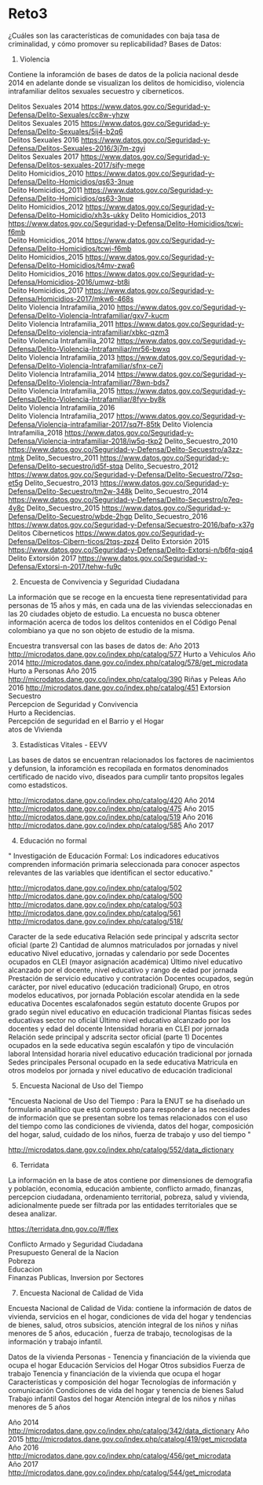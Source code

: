 # Reto3
¿Cuáles son las características de comunidades con baja tasa de criminalidad, y cómo promover su replicabilidad?
Bases de Datos:		
		
1. Violencia		
		
Contiene la inforamción de bases de datos de la policia nacional desde 2014 en adelante donde se visualizan los delitos de homicidiso, violencia intrafamiliar delitos sexuales secuestro y ciberneticos.		
	
		
Delitos Sexuales 2014	https://www.datos.gov.co/Seguridad-y-Defensa/Delito-Sexuales/cc8w-yhzw	
Delitos Sexuales 2015	https://www.datos.gov.co/Seguridad-y-Defensa/Delito-Sexuales/5ij4-b2q6	
Delitos Sexuales 2016	https://www.datos.gov.co/Seguridad-y-Defensa/Delitos-Sexuales-2016/3j7m-zgyi	
Delitos Sexuales 2017	https://www.datos.gov.co/Seguridad-y-Defensa/Delitos-sexuales-2017/sify-mege	
Delito Homicidios_2010	https://www.datos.gov.co/Seguridad-y-Defensa/Delito-Homicidios/qs63-3nue	
Delito Homicidios_2011	https://www.datos.gov.co/Seguridad-y-Defensa/Delito-Homicidios/qs63-3nue	
Delito Homicidios_2012	https://www.datos.gov.co/Seguridad-y-Defensa/Delito-Homicidio/xh3s-ukky	
Delito Homicidios_2013	https://www.datos.gov.co/Seguridad-y-Defensa/Delito-Homicidios/tcwj-f6mb	
Delito Homicidios_2014	https://www.datos.gov.co/Seguridad-y-Defensa/Delito-Homicidios/tcwj-f6mb	
Delito Homicidios_2015	https://www.datos.gov.co/Seguridad-y-Defensa/Delito-Homicidios/t4mv-zwa6	
Delito Homicidios_2016	https://www.datos.gov.co/Seguridad-y-Defensa/Homicidios-2016/umwz-bt8i	
Delito Homicidios_2017	https://www.datos.gov.co/Seguridad-y-Defensa/Homicidios-2017/mkw6-468s	
Delito Violencia Intrafamilia_2010	https://www.datos.gov.co/Seguridad-y-Defensa/Delito-Violencia-Intrafamiliar/gxv7-kucm	
Delito Violencia Intrafamilia_2011	https://www.datos.gov.co/Seguridad-y-Defensa/Delito-violencia-intrafamiliar/xbkc-qzm3	
Delito Violencia Intrafamilia_2012	https://www.datos.gov.co/Seguridad-y-Defensa/Delito-Violencia-Intrafamiliar/mr56-bwxq	
Delito Violencia Intrafamilia_2013	https://www.datos.gov.co/Seguridad-y-Defensa/Delito-Violencia-Intrafamiliar/sfnx-ce7i	
Delito Violencia Intrafamilia_2014	https://www.datos.gov.co/Seguridad-y-Defensa/Delito-Violencia-Intrafamiliar/78wn-bds7	
Delito Violencia Intrafamilia_2015	https://www.datos.gov.co/Seguridad-y-Defensa/Delito-Violencia-Intrafamiliar/8fyv-by8k	
Delito Violencia Intrafamilia_2016		
Delito Violencia Intrafamilia_2017	https://www.datos.gov.co/Seguridad-y-Defensa/Violencia-intrafamiliar-2017/sq7f-85tk	
Delito Violencia Intrafamilia_2018	https://www.datos.gov.co/Seguridad-y-Defensa/Violencia-intrafamiliar-2018/iw5q-tkp2	
Delito_Secuestro_2010	https://www.datos.gov.co/Seguridad-y-Defensa/Delito-Secuestro/a3zz-ntmk	
Delito_Secuestro_2011	https://www.datos.gov.co/Seguridad-y-Defensa/Delito-secuestro/id5f-stqa	
Delito_Secuestro_2012	https://www.datos.gov.co/Seguridad-y-Defensa/Delito-Secuestro/72sq-et5g	
Delito_Secuestro_2013	https://www.datos.gov.co/Seguridad-y-Defensa/Delito-Secuestro/tm2w-348k	
Delito_Secuestro_2014	https://www.datos.gov.co/Seguridad-y-Defensa/Delito-Secuestro/p7eq-4y8c	
Delito_Secuestro_2015	https://www.datos.gov.co/Seguridad-y-Defensa/Delito-Secuestro/wbde-2hgp	
Delito_Secuestro_2016	https://www.datos.gov.co/Seguridad-y-Defensa/Secuestro-2016/bafp-x37g	
Delitos Ciberneticos	https://www.datos.gov.co/Seguridad-y-Defensa/Delitos-Cibern-ticos/2tqs-zpz4	
Delito Extorsión 2015	https://www.datos.gov.co/Seguridad-y-Defensa/Delito-Extorsi-n/b6fq-qjq4	
Delito Extorsión 2017	https://www.datos.gov.co/Seguridad-y-Defensa/Extorsi-n-2017/tehw-fu9c	
		
2.  Encuesta de Convivencia y Seguridad Ciudadana		
		
La información que se recoge en la encuesta tiene representatividad para personas de 15 años y más, en cada una de las viviendas seleccionadas en las 20 ciudades objeto de estudio. La encuesta no busca obtener información acerca de todos los delitos contenidos en el Código Penal colombiano ya que no son objeto de estudio de la misma.		
		
		
		
		
Encuestra transversal con las bases de datos de:	Año 2013	http://microdatos.dane.gov.co/index.php/catalog/577
Hurto a Vehiculos	Año 2014	http://microdatos.dane.gov.co/index.php/catalog/578/get_microdata
Hurto a Personas	Año 2015	http://microdatos.dane.gov.co/index.php/catalog/390
Riñas y Peleas	Año 2016	http://microdatos.dane.gov.co/index.php/catalog/451
Extorsion		
Secuestro		
Percepcion de Seguridad y Convivencia		
Hurto a Recidencias.		
Percepción de seguridad en el Barrio y el Hogar		
atos de Vivienda		
		
3. Estadísticas Vitales - EEVV		
		
Las bases de datos se encuentran relacionados los factores de nacimientos y defunsion, la inforamción es recopilada en formatos denominados certificado de nacido vivo, diseados para cumplir tanto propsitos legales como estadsticos.		
		
		
		
http://microdatos.dane.gov.co/index.php/catalog/420	Año 2014	
http://microdatos.dane.gov.co/index.php/catalog/475	Año 2015	
http://microdatos.dane.gov.co/index.php/catalog/519	Año 2016	
http://microdatos.dane.gov.co/index.php/catalog/585	Año 2017	
		
		
4. Educación no formal		
		
" Investigación de Educación Formal: Los indicadores educativos comprenden información primaria seleccionada para conocer aspectos relevantes de las variables
que identifican el sector educativo."		
		
		
		
http://microdatos.dane.gov.co/index.php/catalog/502		
http://microdatos.dane.gov.co/index.php/catalog/500		
http://microdatos.dane.gov.co/index.php/catalog/503		
http://microdatos.dane.gov.co/index.php/catalog/561		
http://microdatos.dane.gov.co/index.php/catalog/518/		
		
Caracter de la sede educativa	Relación sede principal y adscrita sector oficial (parte 2)	Cantidad de alumnos matriculados por jornadas y nivel educativo
Nivel educativo, jornadas y calendario por sede	Docentes ocupados en CLEI (mayor asignación académica)	Último nivel educativo alcanzado por el docente, nivel educativo y rango de edad por jornada
Prestación de servicio educativo y contratación	Docentes ocupados, según carácter, por nivel educativo (educación tradicional)	Grupo, en otros modelos educativos, por jornada
Población escolar atendida en la sede educativa	Docentes escalafonados según estatuto docente	Grupos por grado según nivel educativo en educación tradicional
Plantas físicas sedes educativas sector no oficial	Último nivel educativo alcanzado por los docentes y edad del docente	Intensidad horaria en CLEI por jornada
Relación sede principal y adscrita sector oficial (parte 1)	Docentes ocupados en la sede educativa según escalafón y tipo de vinculación laboral	Intensidad horaria nivel educativo educación tradicional por jornada
Sedes principales	Personal ocupado en la sede educativa	Matricula en otros modelos por jornada y nivel educativo de educación tradicional
		
5.  Encuesta Nacional de Uso del Tiempo		
		
"Encuesta Nacional de Uso del Tiempo : Para la ENUT se ha diseñado un formulario analítico que está compuesto  para responder a las
necesidades de información que se presentan sobre los temas relacionados con el uso del tiempo como las condiciones de vivienda, datos del hogar, composición del hogar, salud, cuidado de los niños, fuerza de trabajo y uso del tiempo "		
		
		
		
		
http://microdatos.dane.gov.co/index.php/catalog/552/data_dictionary		
		
		
		
6. Terridata		
		
		
La información en la base de atos contiene por dimensiones de demografia y población, economia, educación ambiente, conflicto armado, finanzas, percepcion ciudadana, ordenamiento territorial, pobreza, salud y vivienda, adicionalmente puede ser filtrada por las entidades territoriales que se desea analizar.		
		
		
		
		
https://terridata.dnp.gov.co/#/flex		
		
Conflicto Armado y Seguridad Ciudadana		
Presupuesto General de la Nacion		
Pobreza		
Educacion		
Finanzas Publicas, Inversion por Sectores		
		
		
7. Encuesta Nacional de Calidad de Vida		
		
Encuesta Nacional de Calidad de Vida: contiene la información de datos de vivienda, servicios en el hogar, condiciones de vida del hogar y tendencias de bienes, salud, otros subsicios, atención integral de los niños y niñas menores de 5 años, educación , fuerza de trabajo, tecnologisas de la información y trabajo infantil.		
		
		
		
		
Datos de la vivienda	Personas - Tenencia y financiación de la vivienda que ocupa el hogar	Educación
Servicios del Hogar	Otros subsidios	Fuerza de trabajo
Tenencia y financiación de la vivienda que ocupa el hogar	Características y composición del hogar	Tecnologías de información y comunicación
Condiciones de vida del hogar y tenencia de bienes	Salud	Trabajo infantil
Gastos del hogar	Atención integral de los niños y niñas menores de 5 años	
		
Año 2014	http://microdatos.dane.gov.co/index.php/catalog/342/data_dictionary	
Año 2015	http://microdatos.dane.gov.co/index.php/catalog/419/get_microdata	
Año 2016	http://microdatos.dane.gov.co/index.php/catalog/456/get_microdata	
Año 2017	http://microdatos.dane.gov.co/index.php/catalog/544/get_microdata	
